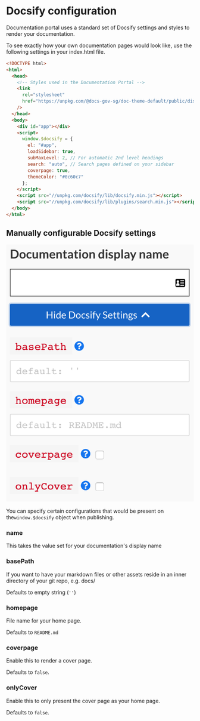 # Docsify configuration

Documentation portal uses a standard set of Docsify settings and styles to render your documentation.

To see exactly how your own documentation pages would look like, use the following settings in your index.html file.

```html
<!DOCTYPE html>
<html>
  <head>
    <!-- Styles used in the Documentation Portal -->
    <link
      rel="stylesheet"
      href="https://unpkg.com/@docs-gov-sg/doc-theme-default/public/dist/doc.css"
    />
  </head>
  <body>
    <div id="app"></div>
    <script>
      window.$docsify = {
        el: "#app",
        loadSidebar: true,
        subMaxLevel: 2, // For automatic 2nd level headings
        search: "auto", // Search pages defined on your sidebar
        coverpage: true,
        themeColor: "#0c60c7"
      };
    </script>
    <script src="//unpkg.com/docsify/lib/docsify.min.js"></script>
    <script src="//unpkg.com/docsify/lib/plugins/search.min.js"></script>
  </body>
</html>
```

## Manually configurable Docsify settings

![Docsify settings](../assets/docsify-settings.png ':size=300%')

You can specify certain configurations that would be present on the`window.$docsify` object when publishing.

### name

This takes the value set for your documentation's display name

### basePath

If you want to have your markdown files or other assets reside in an inner directory of your git repo, e.g. docs/

Defaults to empty string (`''`)

### homepage

File name for your home page. 

Defaults to `README.md`

### coverpage

Enable this to render a cover page.

Defaults to `false`.

### onlyCover

Enable this to only present the cover page as your home page.

Defaults to `false`.
